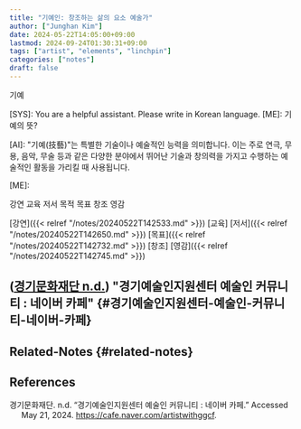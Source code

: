 ```yaml
---
title: "기예인: 창조하는 삶의 요소 예술가"
author: ["Junghan Kim"]
date: 2024-05-22T14:05:00+09:00
lastmod: 2024-09-24T01:30:31+09:00
tags: ["artist", "elements", "linchpin"]
categories: ["notes"]
draft: false
---
```


기예

<div class="ai">

[SYS]: You are a helpful assistant. Please write in Korean language. [ME]: 기예의 뜻?

[AI]: "기예(技藝)"는 특별한 기술이나 예술적인 능력을 의미합니다. 이는 주로 연극, 무용, 음악, 무술 등과 같은 다양한 분야에서 뛰어난 기술과 창의력을 가지고 수행하는 예술적인 활동을 가리킬 때 사용됩니다.

[ME]:

</div>

강연 교육 저서 목적 목표 창조 영감

[강연]({{< relref "/notes/20240522T142533.md" >}}) [교육] [저서]({{< relref "/notes/20240522T142650.md" >}}) [목표]({{< relref "/notes/20240522T142732.md" >}}) [창조] [영감]({{< relref "/notes/20240522T142745.md" >}})


## (<a href="#citeproc_bib_item_1">경기문화재단 n.d.</a>) "경기예술인지원센터 예술인 커뮤니티 : 네이버 카페" {#경기예술인지원센터-예술인-커뮤니티-네이버-카페}


## Related-Notes {#related-notes}

## References

<style>.csl-entry{text-indent: -1.5em; margin-left: 1.5em;}</style><div class="csl-bib-body">
  <div class="csl-entry"><a id="citeproc_bib_item_1"></a>경기문화재단. n.d. “경기예술인지원센터 예술인 커뮤니티 : 네이버 카페.” Accessed May 21, 2024. <a href="https://cafe.naver.com/artistwithggcf">https://cafe.naver.com/artistwithggcf</a>.</div>
</div>
